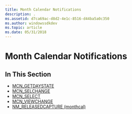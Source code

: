 ```yaml
---
title: Month Calendar Notifications
description: .
ms.assetid: d7ca69ac-d8d2-4e1c-8516-d44ba5a0c350
ms.author: windowssdkdev
ms.topic: article
ms.date: 05/31/2018
---
```


# Month Calendar Notifications

## In This Section

-   [MCN\_GETDAYSTATE](mcn-getdaystate.md)
-   [MCN\_SELCHANGE](mcn-selchange.md)
-   [MCN\_SELECT](mcn-select.md)
-   [MCN\_VIEWCHANGE](mcn-viewchange.md)
-   [NM\_RELEASEDCAPTURE (monthcal)](nm-releasedcapture-monthcal-.md)

 

 




